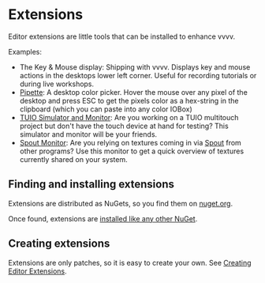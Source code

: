 # Extensions

Editor extensions are little tools that can be installed to enhance vvvv.

Examples:

- The Key & Mouse display: Shipping with vvvv. Displays key and mouse actions in the desktops lower left corner. Useful for recording tutorials or during live workshops. 
- [Pipette](https://www.nuget.org/packages/VL.Pipette.HDE/): A desktop color picker. Hover the mouse over any pixel of the desktop and press ESC to get the pixels color as a hex-string in the clipboard (which you can paste into any color IOBox)
- [TUIO Simulator and Monitor](https://www.nuget.org/packages/VL.TUIO.HDE/): Are you working on a TUIO multitouch project but don't have the touch device at hand for testing? This simulator and monitor will be your friends. 
- [Spout Monitor](https://www.nuget.org/packages/VL.SpoutMonitor.HDE/): Are you relying on textures coming in via [Spout](https://spout.zeal.co/) from other programs? Use this monitor to get a quick overview of textures currently shared on your system. 

## Finding and installing extensions
Extensions are distributed as NuGets, so you find them on [nuget.org](https://www.nuget.org/packages?q=Tags%3A%22VL%22+hde).

Once found, extensions are [installed like any other NuGet](../libraries/referencing.md#manage-nugets). 

## Creating extensions

Extensions are only patches, so it is easy to create your own. See [Creating Editor Extensions](../extending/editor-extensions.md).